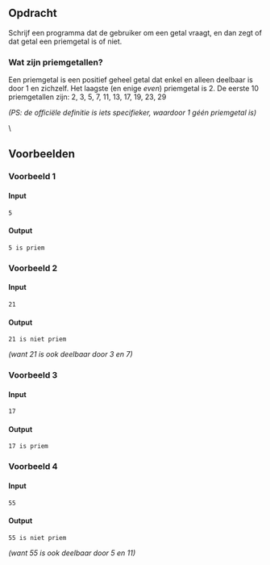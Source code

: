 ## <b>Opdracht</b>
Schrijf een programma dat de gebruiker om een getal vraagt, en dan zegt of dat getal een priemgetal is of niet.

### Wat zijn priemgetallen?
Een priemgetal is een positief geheel getal dat enkel en alleen deelbaar is door 1 en zichzelf. Het laagste (en enige <i>even</i>) priemgetal is 2. De eerste 10 priemgetallen zijn:
    2, 3, 5, 7, 11, 13, 17, 19, 23, 29

<i>(PS: de officiële definitie is iets specifieker, waardoor 1 géén priemgetal is)</i>
 
\ 
 
## <b>Voorbeelden</b>
### Voorbeeld 1
#### Input
```console?lang=python
5
```

#### Output
```console?lang=python
5 is priem
```

### Voorbeeld 2
#### Input
```console?lang=python
21
```

#### Output
```console?lang=python
21 is niet priem
```
<i>(want 21 is ook deelbaar door 3 en 7)</i>

### Voorbeeld 3
#### Input
```console?lang=python
17
```

#### Output
```console?lang=python
17 is priem
```

### Voorbeeld 4
#### Input
```console?lang=python
55
```

#### Output
```console?lang=python
55 is niet priem
```
<i>(want 55 is ook deelbaar door 5 en 11)</i>